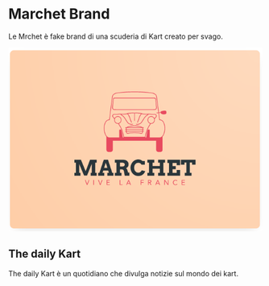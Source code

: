 # Marchet Brand
Le Mrchet è fake brand di una scuderia di Kart creato per svago.

![](images/logo.png)

## The daily Kart
The daily Kart è un quotidiano che divulga notizie sul mondo dei kart.
